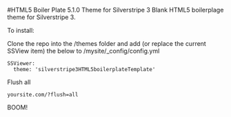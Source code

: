 #HTML5 Boiler Plate 5.1.0 Theme for Silverstripe 3
Blank HTML5 boilerplage theme for Silverstripe 3.

To install: 

Clone the repo into the /themes folder and add (or replace the current SSView item) the below to /mysite/_config/config.yml

```
SSViewer:
  theme: 'silverstripe3HTML5boilerplateTemplate'
```

Flush all

```
yoursite.com/?flush=all
```

BOOM!